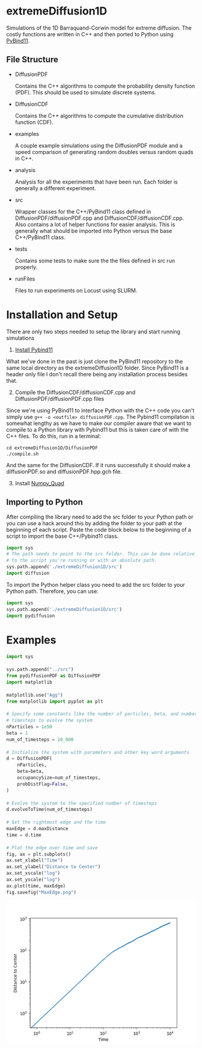 # extremeDiffusion1D
Simulations of the 1D Barraquand-Corwin model for extreme diffusion. The costly
functions are written in C++ and then ported to Python using [PyBind11](https://github.com/pybind/pybind11).

## File Structure
* DiffusionPDF

  Contains the C++ algorithms to compute the probability density function (PDF).
  This should be used to simulate discrete systems.

* DiffusionCDF

  Contains the C++ algorithms to compute the cumulative distribution function (CDF).

* examples

  A couple example simulations using the DiffusionPDF module and a speed comparison
  of generating random doubles versus random quads in C++.

* analysis

  Analysis for all the experiments that have been run. Each folder is generally
  a different experiment.

* src

  Wrapper classes for the C++/PyBind11 class defined in DiffusionPDF/diffusionPDF.cpp
  and DiffusionCDF/diffusionCDF.cpp. Also contains a lot of helper functions
  for easier analysis. This is generally what should be imported into Python
  versus the base C++/PyBind11 class.

* tests

  Contains some tests to make sure the the files defined in src run properly.

* runFiles

  Files to run experiments on Locust using SLURM.

# Installation and Setup
There are only two steps needed to setup the library and start running simulations

1. [Install Pybind11](https://pybind11.readthedocs.io/en/stable/installing.html)

  What we've done in the past is just clone the PyBind11 repository to the same
  local directory as the extremeDiffusion1D folder. Since PyBind11 is a header
  only file I don't recall there being any installation process besides that.

2. Compile the DiffusionCDF/diffusionCDF.cpp and DiffusionPDF/diffusionPDF.cpp files

  Since we're using PyBind11 to interface Python with the C++ code you can't
  simply use `g++ -o <outfile> diffusionPDF.cpp`. The Pybind11 compilation is somewhat
  lengthy as we have to make our compiler aware that we want to compile to a Python
  library with Pybind11 but this is taken care of with the C++ files. To do this,
  run in a terminal:

  ```
  cd extremeDiffusion1D/DiffusionPDF
  ./compile.sh
  ```

  And the same for the DiffusionCDF. If it runs successfully it should make a
  diffusionPDF.so and diffusionPDF.hpp.gch file.

3. Install [Numpy_Quad](https://github.com/SimonsGlass/numpy_quad)

## Importing to Python
  After compiling the library need to add the src folder to your Python
  path or you can use a hack around this by adding the folder to your path at the
  beginning of each script. Paste the code block below to the beginning of a
  script to import the base C++/Pybind11 class.

  ```python
  import sys
  # The path needs to point to the src folder. This can be done relative
  # to the script you're running or with an absolute path.
  sys.path.append('./extremeDiffusion1D/src')
  import diffusion
  ```

  To import the Python helper class you need to add the src folder
  to your Python path. Therefore, you can use:

  ```python
  import sys
  sys.path.append('./extremeDiffusion1D/src')
  import pydiffusion
  ```

# Examples

```python
import sys

sys.path.append("../src")
from pydiffusionPDF as DiffusionPDF
import matplotlib

matplotlib.use("Agg")
from matplotlib import pyplot as plt

# Specify some constants like the number of particles, beta, and number of
# timesteps to evolve the system
nParticles = 1e50
beta = 1
num_of_timesteps = 10_000

# Initialize the system with parameters and other key word arguments
d = DiffusionPDF(
    nParticles,
    beta=beta,
    occupancySize=num_of_timesteps,
    probDistFlag=False,
)

# Evolve the system to the specified number of timesteps
d.evolveToTime(num_of_timesteps)

# Get the rightmost edge and the time
maxEdge = d.maxDistance
time = d.time

# Plot the edge over time and save
fig, ax = plt.subplots()
ax.set_xlabel("Time")
ax.set_ylabel("Distance to Center")
ax.set_xscale("log")
ax.set_yscale("log")
ax.plot(time, maxEdge)
fig.savefig("MaxEdge.png")
```
![plot](./examples/MaxEdge.png)
